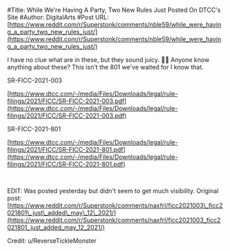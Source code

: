 #Title: While We're Having A Party, Two New Rules Just Posted On DTCC's Site
#Author: DigitalArts
#Post URL: [https://www.reddit.com/r/Superstonk/comments/nble59/while_were_having_a_party_two_new_rules_just/](https://www.reddit.com/r/Superstonk/comments/nble59/while_were_having_a_party_two_new_rules_just/)


I have no clue what are in these, but they sound juicy. 🤷‍♂️ Anyone know anything about these? This isn't the 801 we've waited for I know that.

SR-FICC-2021-003

[https://www.dtcc.com/-/media/Files/Downloads/legal/rule-filings/2021/FICC/SR-FICC-2021-003.pdf](https://www.dtcc.com/-/media/Files/Downloads/legal/rule-filings/2021/FICC/SR-FICC-2021-003.pdf)

SR-FICC-2021-801

[https://www.dtcc.com/-/media/Files/Downloads/legal/rule-filings/2021/FICC/SR-FICC-2021-801.pdf](https://www.dtcc.com/-/media/Files/Downloads/legal/rule-filings/2021/FICC/SR-FICC-2021-801.pdf)

&#x200B;

EDIT: Was posted yesterday but didn't seem to get much visibility.  Original post: [https://www.reddit.com/r/Superstonk/comments/naxfrl/ficc2021003\_ficc2021801\_just\_added\_may\_12\_2021/](https://www.reddit.com/r/Superstonk/comments/naxfrl/ficc2021003_ficc2021801_just_added_may_12_2021/)

Credit: u/ReverseTickleMonster

&#x200B;